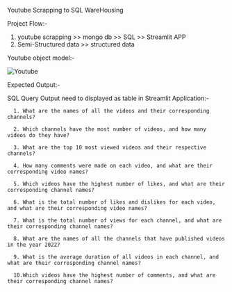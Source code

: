Youtube Scrapping to SQL WareHousing

Project Flow:-
1. youtube scrapping >> mongo db >> SQL >> Streamlit APP
2. Semi-Structured data >> structured data

Youtube object model:-

![Youtube](https://github.com/Arulrajgopal/YT-Scrapping-to-SQL-Warehousing/assets/122370244/b941a8b1-f532-4661-aa68-5bc1642c26e5)


Expected Output:-

SQL Query Output need to displayed as table in Streamlit Application:-

      1. What are the names of all the videos and their corresponding channels?
      
      2. Which channels have the most number of videos, and how many videos do they have?
      
      3. What are the top 10 most viewed videos and their respective channels?
      
      4. How many comments were made on each video, and what are their corresponding video names?
      
      5. Which videos have the highest number of likes, and what are their corresponding channel names?
      
      6. What is the total number of likes and dislikes for each video, and what are their corresponding video names?
      
      7. What is the total number of views for each channel, and what are their corresponding channel names?
      
      8. What are the names of all the channels that have published videos in the year 2022?
      
      9. What is the average duration of all videos in each channel, and what are their corresponding channel names?
      
      10.Which videos have the highest number of comments, and what are their corresponding channel names?
